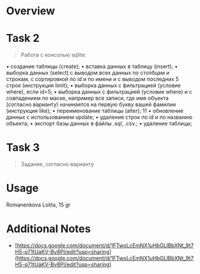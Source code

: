 # Overview 
# Task 2 
> Работа с консолью sqlite:

• создание таблицы (create);
• вставка данных в таблицу (insert);
• выборка данных (select) с выводом всех данных по столбцам и строкам, с сортировкой по id и по имени и с выводом последних 5 строк (инструкция limit);
• выборка данных с фильтрацией (условие where), если id=5;
• выборка данных с фильтрацией (условие where) и с совпадением по маске, например все записи, где имя объекта (согласно варианту) начинается на первую букву вашей фамилии (инструкция like);
• переименование таблицы (alter); 11
• обновление данных с использованием update;
• удаление строк по id и по названию объекта;
• экспорт базы данных в файлы .sql, .csv.;
• удаление таблицы;
# Task 3
> Задание, согласно варианту

# Usage
Romanenkova Lolita, 15 gr

# Additional Notes
- [https://docs.google.com/document/d/1FTwoLcEmNX1uHbGLlBbXNt_9t7H5-q71tUaKV-Bv8PI/edit?usp=sharing](https://docs.google.com/document/d/1FTwoLcEmNX1uHbGLlBbXNt_9t7H5-q71tUaKV-Bv8PI/edit?usp=sharing)
